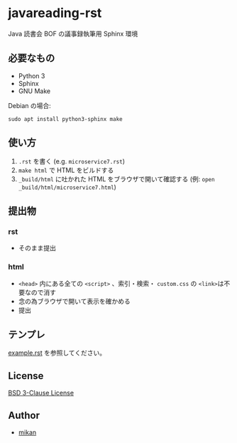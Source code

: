 # javareading-rst

Java 読書会 BOF の議事録執筆用 Sphinx 環境

## 必要なもの

- Python 3
- Sphinx
- GNU Make

Debian の場合:

```
sudo apt install python3-sphinx make
```

## 使い方

1. `.rst` を書く (e.g. `microservice7.rst`)
2. `make html` で HTML をビルドする
3. `_build/html` に吐かれた HTML をブラウザで開いて確認する (例: `open _build/html/microservice7.html`)

## 提出物

### rst

- そのまま提出

### html

- `<head>` 内にある全ての `<script>` 、索引・検索・ `custom.css` の `<link>`は不要なので消す
- 念の為ブラウザで開いて表示を確かめる
- 提出

## テンプレ

[example.rst](example.rst) を参照してください。

## License

[BSD 3-Clause License](LICENSE)

## Author

- [mikan](https://github.com/mikan)
